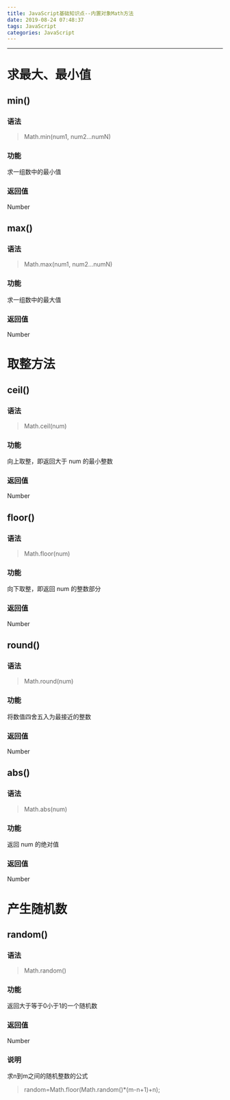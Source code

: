 ```yaml
---
title: JavaScript基础知识点--内置对象Math方法
date: 2019-08-24 07:48:37
tags: JavaScript
categories: JavaScript
---
```

---

# 求最大、最小值

## min()

### 语法

> Math.min(num1, num2...numN)

### 功能

求一组数中的最小值

### 返回值

Number

## max()

### 语法

> Math.max(num1, num2...numN)

### 功能

求一组数中的最大值

### 返回值

Number

# 取整方法

## ceil()

### 语法

> Math.ceil(num)

### 功能

向上取整，即返回大于 num 的最小整数

### 返回值

Number

## floor()

### 语法

> Math.floor(num)

### 功能

向下取整，即返回 num 的整数部分

### 返回值

Number

## round()

### 语法

> Math.round(num)

### 功能

将数值四舍五入为最接近的整数

### 返回值

Number

## abs()

### 语法

> Math.abs(num)

### 功能

返回 num 的绝对值

### 返回值

Number

# 产生随机数

## random()

### 语法

> Math.random()

### 功能

返回大于等于0小于1的一个随机数

### 返回值

Number

### 说明

求n到m之间的随机整数的公式

> random=Math.floor(Math.random()*(m-n+1)+n);